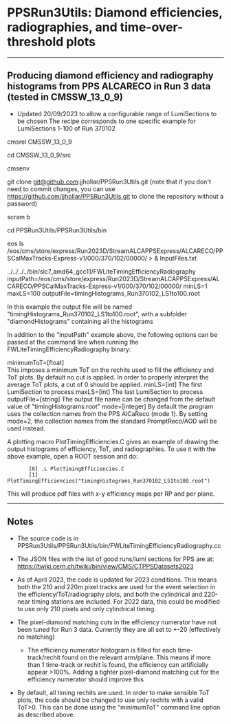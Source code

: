 # PPSRun3Utils: Diamond efficiencies, radiographies, and time-over-threshold plots

----------------------------------------------------------------
Producing diamond efficiency and radiography histograms from PPS ALCARECO 
in Run 3 data (tested in CMSSW_13_0_9)
----------------------------------------------------------------

   * Updated 20/09/2023 to allow a configurable range of LumiSections to be chosen
     The recipe corresponds to one specific example for LumiSections 1-100 of Run 370102

cmsrel CMSSW_13_0_9

cd CMSSW_13_0_9/src

cmsenv

git clone git@github.com:jjhollar/PPSRun3Utils.git
(note that if you don't need to commit changes, you can use https://github.com/jjhollar/PPSRun3Utils.git to clone the repository without a password)

scram b

cd PPSRun3Utils/PPSRun3Utils/bin

eos ls /eos/cms/store/express/Run2023D/StreamALCAPPSExpress/ALCARECO/PPSCalMaxTracks-Express-v1/000/370/102/00000/ > & InputFiles.txt

../../../../bin/slc7_amd64_gcc11/FWLiteTimingEfficiencyRadiography inputPath=/eos/cms/store/express/Run2023D/StreamALCAPPSExpress/ALCARECO/PPSCalMaxTracks-Express-v1/000/370/102/00000/ minLS=1 maxLS=100 outputFile=timingHistograms_Run370102_LS1to100.root

In this example the output file will be named "timingHistograms_Run370102_LS1to100.root", with a subfolder "diamondHistograms" containing all the histograms

In addition to the "inputPath" example above, the following options can be passed at the command line when running the 
FWLiteTimingEfficiencyRadiography binary:

   minimumToT=[float]		
   	This imposes a minimum ToT on the rechits used to fill the efficiency and ToT plots. By default no cut is applied. 
	In order to properly interpret the average ToT plots, a cut of 0 should be applied.
   minLS=[int]
	The first LumiSection to process
   maxLS=[int]
	The last LumiSection to process
   outputFile=[string]
	The output file name can be changed from the default value of "timingHistograms.root"
   mode=[integer]
	By default the program uses the collection names from the PPS AlCaReco (mode 1). By setting mode=2, the collection 
	names from the standard PromptReco/AOD will be used instead.	 

A plotting macro PlotTimingEfficiencies.C gives an example of drawing the output histograms of efficiency, ToT, and
radiographies. To use it with the above example, open a ROOT session and do:

	       [0] .L PlotTimingEfficiencies.C
	       [1] PlotTimingEfficiencies("timingHistograms_Run370102_LS1to100.root")

This will produce pdf files with x-y efficiency maps per RP and per plane.



----------------------------------------------------------------
Notes
----------------------------------------------------------------

   * The source code is in PPSRun3Utils/PPSRun3Utils/bin/FWLiteTimingEfficiencyRadiography.cc

   * The JSON files with the list of good runs/lumi sections for PPS are at: https://twiki.cern.ch/twiki/bin/view/CMS/CTPPSDatasets2023

   * As of April 2023, the code is updated for 2023 conditions. This means both the 210 and 220m pixel tracks are used for the event selection 
     in the efficiency/ToT/radiography plots, and both the cylindrical and 220-near timing stations are included. For 2022 data, this 
     could be modified to use only 210 pixels and only cylindrical timing. 

   * The pixel-diamond matching cuts in the efficiency numerator have not been tuned for Run 3 data. Currently they are all set 
     to +-20 (effectively no matching)

      * The efficiency numerator histogram is filled for each time-track/rechit found on the relevant arm/plane. This means if more than 1 
        time-track or rechit is found, the efficiency can artificially appear >100%. Adding a tighter pixel-diamond matching cut for the 
	efficiency numerator should improve this

   * By default, all timing rechits are used. In order to make sensible ToT plots, the code should be changed to use only rechits 
     with a valid ToT>0. This can be done using the "minimumToT" command line option as described above.


